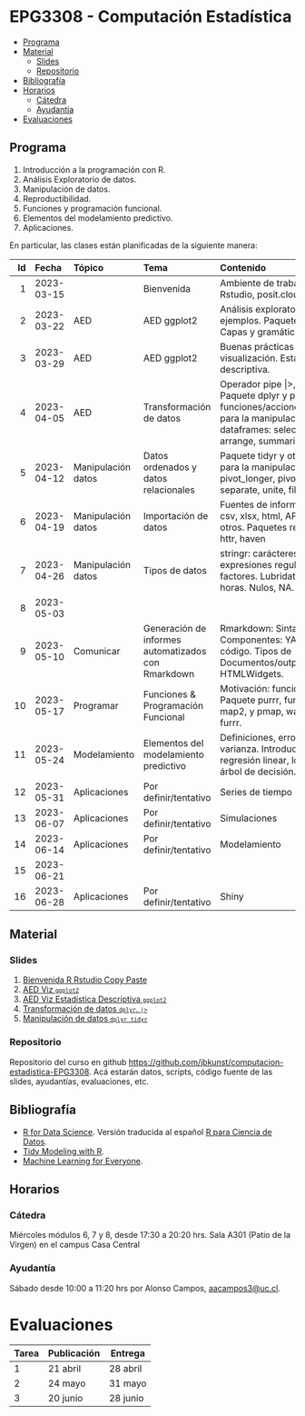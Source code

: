 EPG3308 - Computación Estadística
================

- <a href="#programa" id="toc-programa">Programa</a>
- <a href="#material" id="toc-material">Material</a>
  - <a href="#slides" id="toc-slides">Slides</a>
  - <a href="#repositorio" id="toc-repositorio">Repositorio</a>
- <a href="#bibliografía" id="toc-bibliografía">Bibliografía</a>
- <a href="#horarios" id="toc-horarios">Horarios</a>
  - <a href="#cátedra" id="toc-cátedra">Cátedra</a>
  - <a href="#ayudantía" id="toc-ayudantía">Ayudantía</a>
- <a href="#evaluaciones" id="toc-evaluaciones">Evaluaciones</a>

## Programa

1.  Introducción a la programación con R.
2.  Análisis Exploratorio de datos.
3.  Manipulación de datos.
4.  Reproductibilidad.
5.  Funciones y programación funcional.
6.  Elementos del modelamiento predictivo.
7.  Aplicaciones.

En particular, las clases están planificadas de la siguiente manera:

<small>

|  Id | Fecha      | Tópico             | Tema                                               | Contenido                                                                                                                                               | Referencias                                                                                                                                      | Info              |
|----:|:-----------|:-------------------|:---------------------------------------------------|:--------------------------------------------------------------------------------------------------------------------------------------------------------|:-------------------------------------------------------------------------------------------------------------------------------------------------|:------------------|
|   1 | 2023-03-15 |                    | Bienvenida                                         | Ambiente de trabajo: R, Rstudio, posit.cloud                                                                                                            |                                                                                                                                                  |                   |
|   2 | 2023-03-22 | AED                | AED ggplot2                                        | Análisis exploratorio de datos, ejemplos. Paquete ggplot2. Capas y gramática de gráficos                                                                |                                                                                                                                                  |                   |
|   3 | 2023-03-29 | AED                | AED ggplot2                                        | Buenas prácticas en la visualización. Estadística descriptiva.                                                                                          |                                                                                                                                                  | on-line           |
|   4 | 2023-04-05 | AED                | Transformación de datos                            | Operador pipe \|\>, %\>%. Paquete dplyr y principales funciones/acciones/verbos para la manipulación de dataframes: select, filter, arrange, summarize. | <https://es.r4ds.hadley.nz/transform.html>                                                                                                       |                   |
|   5 | 2023-04-12 | Manipulación datos | Datos ordenados y datos relacionales               | Paquete tidyr y otras funciones para la manipulacion, pivot_longer, pivot_wider, separate, unite, fill.                                                 | <https://es.r4ds.hadley.nz/datos-ordenados.html> <https://es.r4ds.hadley.nz/datos-relacionales.html>                                             |                   |
|   6 | 2023-04-19 | Manipulación datos | Importación de datos                               | Fuentes de información txt, csv, xlsx, html, API, bbdd, otros. Paquetes readr, rvest, httr, haven                                                       | <https://es.r4ds.hadley.nz/importaci%C3%B3n-de-datos.html>                                                                                       |                   |
|   7 | 2023-04-26 | Manipulación datos | Tipos de datos                                     | stringr: carácteres y expresiones regulares. Forcast: factores. Lubridate: fechas y horas. Nulos, NA.                                                   | <https://es.r4ds.hadley.nz/cadenas-de-caracteres.html> <https://es.r4ds.hadley.nz/factores.html> <https://es.r4ds.hadley.nz/fechas-y-horas.html> |                   |
|   8 | 2023-05-03 |                    |                                                    |                                                                                                                                                         |                                                                                                                                                  | semana-receso     |
|   9 | 2023-05-10 | Comunicar          | Generación de informes automatizados con Rmarkdown | Rmarkdown: Sintaxis. Componentes: YAML, texto, código. Tipos de Documentos/outputs/formatos. HTMLWidgets.                                               | <https://es.r4ds.hadley.nz/r-markdown.html>                                                                                                      |                   |
|  10 | 2023-05-17 | Programar          | Funciones & Programación Funcional                 | Motivación: funciones. Paquete purrr, funciones map, map2, y pmap, walk. Paquete furrr.                                                                 | <https://es.r4ds.hadley.nz/iteraci%C3%B3n.html>                                                                                                  |                   |
|  11 | 2023-05-24 | Modelamiento       | Elementos del modelamiento predictivo              | Definiciones, error, sesgo, varianza. Introducción regresión linear, logística, árbol de decisión.                                                      | <https://es.r4ds.hadley.nz/modelos-conceptos-b%C3%A1sicos.html>                                                                                  |                   |
|  12 | 2023-05-31 | Aplicaciones       | Por definir/tentativo                              | Series de tiempo                                                                                                                                        |                                                                                                                                                  |                   |
|  13 | 2023-06-07 | Aplicaciones       | Por definir/tentativo                              | Simulaciones                                                                                                                                            |                                                                                                                                                  |                   |
|  14 | 2023-06-14 | Aplicaciones       | Por definir/tentativo                              | Modelamiento                                                                                                                                            |                                                                                                                                                  |                   |
|  15 | 2023-06-21 |                    |                                                    |                                                                                                                                                         |                                                                                                                                                  | pueblos-indigenas |
|  16 | 2023-06-28 | Aplicaciones       | Por definir/tentativo                              | Shiny                                                                                                                                                   |                                                                                                                                                  | última-clase      |

</small>

## Material

### Slides

1.  [Bienvenida R Rstudio Copy
    Paste](https://jbkunst.github.io/computacion-estadistica-EPG3308/slides/01-R-Rstudio-copy-paste.html)
2.  [AED Viz
    <code><small>ggplot2</small></code>](https://jbkunst.github.io/computacion-estadistica-EPG3308/slides/02-AED-Viz-ggplot2.html)
3.  [AED Viz Estadística Descriptiva
    <code><small>ggplot2</small></code>](https://jbkunst.github.io/computacion-estadistica-EPG3308/slides/03-AED-Viz-Estadística-Descriptiva-ggplot2.html)
4.  [Transformación de datos <code><small>dplyr</small></code>,
    <code><small>\|\></small></code>](https://jbkunst.github.io/computacion-estadistica-EPG3308/slides/04-AED-Transformacion-de-datos-dplyr.html)
5.  [Manipulación de datos <code><small>dplyr
    tidyr</small></code>](https://jbkunst.github.io/computacion-estadistica-EPG3308/slides/05-Manipulacion-de-datos-dplyr-tidyr.html)

### Repositorio

Repositorio del curso en github
<https://github.com/jbkunst/computacion-estadistica-EPG3308>. Acá
estarán datos, scripts, código fuente de las slides, ayudantías,
evaluaciones, etc.

## Bibliografía

- [R for Data Science](https://r4ds.hadley.nz/). Versión traducida al
  español [R para Ciencia de Datos](https://es.r4ds.hadley.nz/).
- [Tidy Modeling with R](https://www.tmwr.org/).
- [Machine Learning for
  Everyone](https://vas3k.com/blog/machine_learning/).

## Horarios

### Cátedra

Miércoles módulos 6, 7 y 8, desde 17:30 a 20:20 hrs. Sala A301 (Patio de
la Virgen) en el campus Casa Central

### Ayudantía

Sábado desde 10:00 a 11:20 hrs por Alonso Campos, <aacampos3@uc.cl>.

# Evaluaciones

| Tarea | Publicación | Entrega  |
|-------|-------------|----------|
| 1     | 21 abril    | 28 abril |
| 2     | 24 mayo     | 31 mayo  |
| 3     | 20 junio    | 28 junio |
